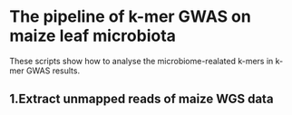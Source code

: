 The pipeline of k-mer GWAS on maize leaf microbiota
==========================================================

These scripts show how to analyse the microbiome-realated k-mers in k-mer GWAS results.

1.Extract unmapped reads of maize WGS data
---------------------------------------------